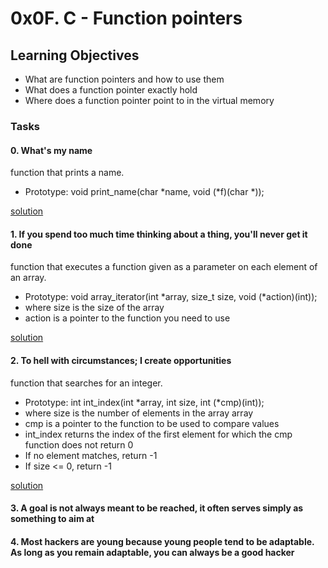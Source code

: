 # 0x0F. C - Function pointers

## Learning Objectives
- What are function pointers and how to use them
- What does a function pointer exactly hold
- Where does a function pointer point to in the virtual memory

### Tasks

#### 0. What's my name
function that prints a name.

- Prototype: void print_name(char *name, void (*f)(char *));

[solution](/0x0F-function_pointers/0-print_name.c)

#### 1. If you spend too much time thinking about a thing, you'll never get it done

 function that executes a function given as a parameter on each element of an array.

- Prototype: void array_iterator(int *array, size_t size, void (*action)(int));
- where size is the size of the array
- action is a pointer to the function you need to use

[solution](/0x0F-function_pointers/1-array_iterator.c)

#### 2. To hell with circumstances; I create opportunities
 function that searches for an integer.

- Prototype: int int_index(int *array, int size, int (*cmp)(int));
- where size is the number of elements in the array array
- cmp is a pointer to the function to be used to compare values
- int_index returns the index of the first element for which the cmp function does not return 0
- If no element matches, return -1
- If size <= 0, return -1

[solution](/0x0F-function_pointers/2-int_index.c)

#### 3. A goal is not always meant to be reached, it often serves simply as something to aim at

#### 4. Most hackers are young because young people tend to be adaptable. As long as you remain adaptable, you can always be a good hacker

